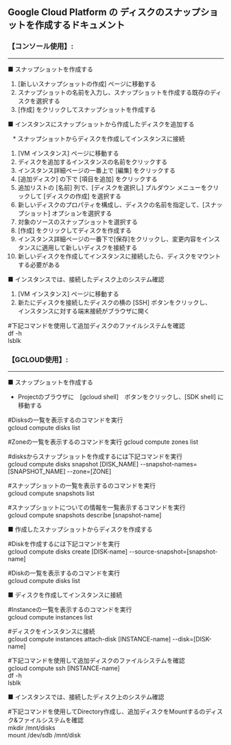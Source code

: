## Google Cloud Platform の ディスクのスナップショットを作成するドキュメント

### 【コンソール使用】:
------

■ スナップショットを作成する<br> 

1. [新しいスナップショットの作成] ページに移動する
2. スナップショットの名前を入力し、スナップショットを作成する既存のディスクを選択する
3. [作成] をクリックしてスナップショットを作成する

■ インスタンスにスナップショットから作成したディスクを追加する

    * スナップショットからディスクを作成してインスタンスに接続 

1. [VM インスタンス] ページに移動する
1. ディスクを追加するインスタンスの名前をクリックする
1. インスタンス詳細ページの一番上で [編集] をクリックする
1. [追加ディスク] の下で [項目を追加] をクリックする
1. 追加リストの [名前] 列で、[ディスクを選択し] プルダウン メニューをクリックして [ディスクの作成] を選択する
1. 新しいディスクのプロパティを構成し、ディスクの名前を指定して、[スナップショット] オプションを選択する
1. 対象のソースのスナップショットを選択する
1. [作成] をクリックしてディスクを作成する
1. インスタンス詳細ページの一番下で[保存]をクリックし、変更内容をインスタンスに適用して新しいディスクを接続する
1. 新しいディスクを作成してインスタンスに接続したら、ディスクをマウントする必要がある

■ インスタンスでは、接続したディスク上のシステム確認

1. [VM インスタンス] ページに移動する 
2. 新たにディスクを接続したディスクの横の [SSH] ボタンをクリックし、<br>
インスタンスに対する端末接続がブラウザに開く

#下記コマンドを使用して追加ディスクのファイルシステムを確認<br>
df -h<br>
lsblk

### 【GCLOUD使用】:
-----

■ スナップショットを作成する<br> 

* Projectのブラウザに　[gcloud shell]　ボタンをクリックし、[SDK shell] に移動する

#Disksの一覧を表示するのコマンドを実行<br>
gcloud compute disks list

#Zoneの一覧を表示するのコマンドを実行
gcloud compute zones list

#disksからスナップショットを作成するには下記コマンドを実行<br>
gcloud compute disks snapshot [DISK_NAME] --snapshot-names=[SNAPSHOT_NAME] --zone=[ZONE]

#スナップショットの一覧を表示するのコマンドを実行<br>
gcloud compute snapshots list

#スナップショットについての情報を一覧表示するコマンドを実行<br>
gcloud compute snapshots describe [snapshot-name]

■ 作成したスナップショットからディスクを作成する<br>

#Diskを作成するには下記コマンドを実行<br>
gcloud compute disks create [DISK-name] --source-snapshot=[snapshot-name]

#Diskの一覧を表示するのコマンドを実行<br>
gcloud compute disks list

■ ディスクを作成してインスタンスに接続 

#Instanceの一覧を表示するのコマンドを実行<br>
gcloud compute instances list

#ディスクをインスタンスに接続<br>
gcloud compute instances attach-disk [INSTANCE-name] --disk=[DISK-name]

#下記コマンドを使用して追加ディスクのファイルシステムを確認<br>
gcloud compute ssh [INSTANCE-name]<br>
df -h<br>
lsblk

■ インスタンスでは、接続したディスク上のシステム確認

#下記コマンドを使用してDirectory作成し、追加ディスクをMountするのディスク&ファイルシステムを確認<br>
mkdir /mnt/disks<br>
mount /dev/sdb /mnt/disk


